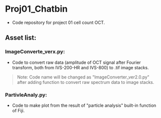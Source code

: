 Proj01_Chatbin
======

- Code repository for project 01 cell count OCT.

## Asset list:
### ImageConverte_verx.py: 
- Code to convert raw data (amplitude of OCT signal after Fourier transform, both from IVS-200-HR and IVS-800) to .tif image stacks. 

>Note: Code name will be changed as "ImageConverter_ver2.0.py" after adding function to convert raw spectrum data to image stacks.  

### PartivleAnaly.py: 
- Code to make plot from the result of "particle analysis" built-in function of Fiji.

